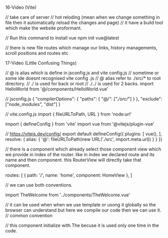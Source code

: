 16-Video (Vite)

// take care of server
// hot reloding (mean when we change something in file then it automatically reload the changes and page)
// it have a build tool which make the website proformant.

// Run this command to install vue
npm init vue@latest

// there is new file routes which manage our links, history managements, scroll positions and routes etc

17-Video (Little Confusing Things)

// @ is alias which is define in jsconfig.js and vite config.js
// sometime or some ide doesnt recognised vite config .js
// @ alias refer to ./src/* to root directory.
// ./ is used for back or root
// ./../ is used for 2 backs.
import HelloWorld from '@/components/HelloWorld.vue'

// jsconfig.js
{
  "compilerOptions": {
    "paths": {
      "@/*": ["./src/*"]
    }
  },
  "exclude": ["node_modules", "dist"]
}

// vite.config.js
import { fileURLToPath, URL } from 'node:url'

import { defineConfig } from 'vite'
import vue from '@vitejs/plugin-vue'

// https://vitejs.dev/config/
export default defineConfig({
  plugins: [
    vue(),
  ],
  resolve: {
    alias: {
      '@': fileURLToPath(new URL('./src', import.meta.url))
    }
  }
})

// there is a <RouterView /> component which already select those component view which we provide in index of the router. like in index we declared route and its name and then component. this RouterView will directly take that component.

<template>
  <header>
    <img alt="Vue logo" class="logo" src="@/assets/logo.svg" width="125" height="125" />

    <div class="wrapper">
      <HelloWorld msg="You did it!" />

      <nav>
        <RouterLink to="/">Home</RouterLink>
        <RouterLink to="/about">About</RouterLink>
        <RouterLink to="/contact">Contact</RouterLink>
      </nav>
    </div>
  </header>

  <RouterView />
</template>

routes: [
    {
      path: '/',
      name: 'home',
      component: HomeView
    },
]

// we can use both conventions.

import TheWelcome from '../components/TheWelcome.vue'

// it can be used when when we use template or usong it globally so the browser can understand but here we compile our code then we can use it.
<the-welcome />
// common convention
<TheWelcome />

// this component initialize with The becuse it is used only one time in the code.


